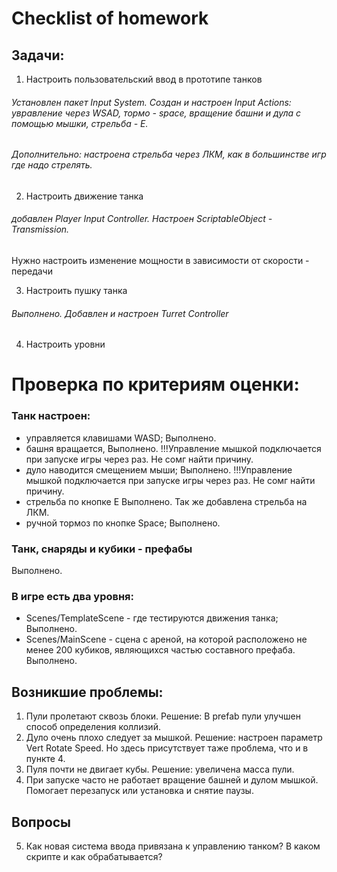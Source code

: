 # Checklist of homework

## Задачи: 

1. Настроить пользовательский ввод в прототипе танков
###### Установлен пакет Input System. Создан и настроен Input Actions: увравление через WSAD, тормо - space, вращение башни и дула с помощью мышки, стрельба - E.
###### Дополнительно: настроена стрельба через ЛКМ, как в большинстве игр где надо стрелять.

2. Настроить движение танка
######  добавлен Player Input Controller. Настроен ScriptableObject - Transmission.
Нужно настроить изменение мощности в зависимости от скорости - передачи

3. Настроить пушку танка
######  Выполнено. Добавлен и настроен Turret Controller 

4. Настроить уровни

# Проверка по критериям оценки:
### Танк настроен:
- управляется клавишами WASD; 
Выполнено.
- башня вращается, 
Выполнено. !!!Управление мышкой подключается при запуске игры через раз. Не сомг найти причину.
- дуло наводится смещением мыши; 
Выполнено. !!!Управление мышкой подключается при запуске игры через раз. Не сомг найти причину.
- стрельба по кнопке E
Выполнено. Так же добавлена стрельба на ЛКМ.
- ручной тормоз по кнопке Space; 
Выполнено.

### Танк, снаряды и кубики - префабы
Выполнено.

### В игре есть два уровня:
- Scenes/TemplateScene - где тестируются движения танка;
Выполнено.
- Scenes/MainScene - сцена с ареной, на которой расположено не менее 200 кубиков, являющихся частью составного префаба.
Выполнено.


## Возникшие проблемы:
1. Пули пролетают сквозь блоки. Решение: В prefab пули улучшен способ определения коллизий.
2. Дуло очень плохо следует за мышкой. Решение: настроен параметр Vert Rotate Speed. Но здесь присутствует таже проблема, что и в пункте 4. 
3. Пуля почти не двигает кубы. Решение: увеличена масса пули.
4. При запуске часто не работает вращение башней и дулом мышкой. Помогает перезапуск или установка и снятие паузы.

## Вопросы
5. Как новая система ввода привязана к управлению танком? В каком скрипте и как обрабатывается?